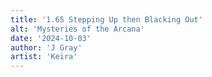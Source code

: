 ```yaml
---
title: '1.65 Stepping Up then Blacking Out'
alt: 'Mysteries of the Arcana'
date: '2024-10-03'
author: 'J Gray'
artist: 'Keira'
---
```

